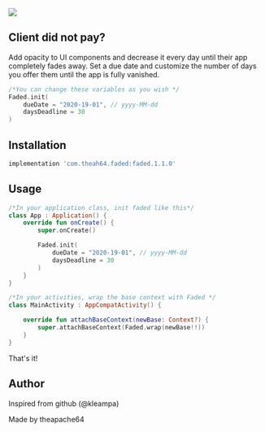 
![](poster.jpg)

## Client did not pay?


Add opacity to UI components and decrease it every day until their app completely fades away. Set a due date and customize the number of days you offer them until the app is fully vanished. 


```kotlin
/*You can change these variables as you wish */
Faded.init(
    dueDate = "2020-19-01", // yyyy-MM-dd
    daysDeadline = 30
)
```

## Installation


```groovy
implementation 'com.theah64.faded:faded.1.1.0'
```

## Usage

```kotlin
/*In your application class, init faded like this*/
class App : Application() {
    override fun onCreate() {
        super.onCreate()

        Faded.init(
            dueDate = "2020-19-01", // yyyy-MM-dd
            daysDeadline = 30
        )
    }
}

/*In your activities, wrap the base context with Faded */
class MainActivity : AppCompatActivity() {

    override fun attachBaseContext(newBase: Context?) {
        super.attachBaseContext(Faded.wrap(newBase!!))
    }
}

```

That's it!

## Author

Inspired from github (@kleampa)

Made by theapache64
